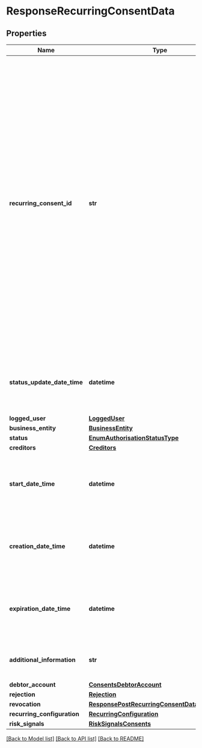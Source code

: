 # ResponseRecurringConsentData

## Properties
Name | Type | Description | Notes
------------ | ------------- | ------------- | -------------
**recurring_consent_id** | **str** | Identificador único do consentimento de longa duração criado para a iniciação de pagamento solicitada. Deverá ser um URN - Uniform Resource Name. Um URN, conforme definido na [RFC8141](https://datatracker.ietf.org/doc/html/rfc8141) é um Uniform Resource Identifier - URI - que é atribuído sob o URI scheme \&quot;urn\&quot; e um namespace URN específico, com a intenção de que o URN seja um identificador de recurso persistente e independente da localização. Considerando a string urn:bancoex:C1DD33123 como exemplo para &#x60;recurringConsentId&#x60; temos:   - o namespace(urn)   - o identificador associado ao namespace da instituição transmissora (bancoex)   - o identificador específico dentro do namespace (C1DD33123). Informações mais detalhadas sobre a construção de namespaces devem ser consultadas na [RFC8141](https://datatracker.ietf.org/doc/html/rfc8141).  | 
**status_update_date_time** | **datetime** | Data e hora em que o consentimento teve o status atualizado. Uma string com data e hora conforme especificação [RFC-3339](https://datatracker.ietf.org/doc/html/rfc3339), sempre com a utilização de timezone UTC(UTC time format).  | 
**logged_user** | [**LoggedUser**](LoggedUser.md) |  | 
**business_entity** | [**BusinessEntity**](BusinessEntity.md) |  | [optional] 
**status** | [**EnumAuthorisationStatusType**](EnumAuthorisationStatusType.md) |  | 
**creditors** | [**Creditors**](Creditors.md) |  | 
**start_date_time** | **datetime** | Data e hora em que o consentimento deve passar a ser válido. Uma string com data e hora conforme especificação [RFC-3339](https://datatracker.ietf.org/doc/html/rfc3339), sempre com a utilização de timezone UTC(UTC time format). | 
**creation_date_time** | **datetime** | Data e hora em que o consentimento foi criado. Uma string com data e hora conforme especificação [RFC-3339](https://datatracker.ietf.org/doc/html/rfc3339), sempre com a utilização de timezone UTC(UTC time format). | 
**expiration_date_time** | **datetime** | Data e hora em que o consentimento deve deixar de ser válido. Uma string com data e hora conforme especificação [RFC-3339](https://datatracker.ietf.org/doc/html/rfc3339), sempre com a utilização de timezone UTC(UTC time format). | [optional] 
**additional_information** | **str** | Deve ser preenchido sempre que o usuário pagador inserir alguma informação adicional no consentimento | [optional] 
**debtor_account** | [**ConsentsDebtorAccount**](ConsentsDebtorAccount.md) |  | [optional] 
**rejection** | [**Rejection**](Rejection.md) |  | [optional] 
**revocation** | [**ResponsePostRecurringConsentDataRevocation**](ResponsePostRecurringConsentDataRevocation.md) |  | [optional] 
**recurring_configuration** | [**RecurringConfiguration**](RecurringConfiguration.md) |  | 
**risk_signals** | [**RiskSignalsConsents**](RiskSignalsConsents.md) |  | [optional] 

[[Back to Model list]](../README.md#documentation-for-models) [[Back to API list]](../README.md#documentation-for-api-endpoints) [[Back to README]](../README.md)

